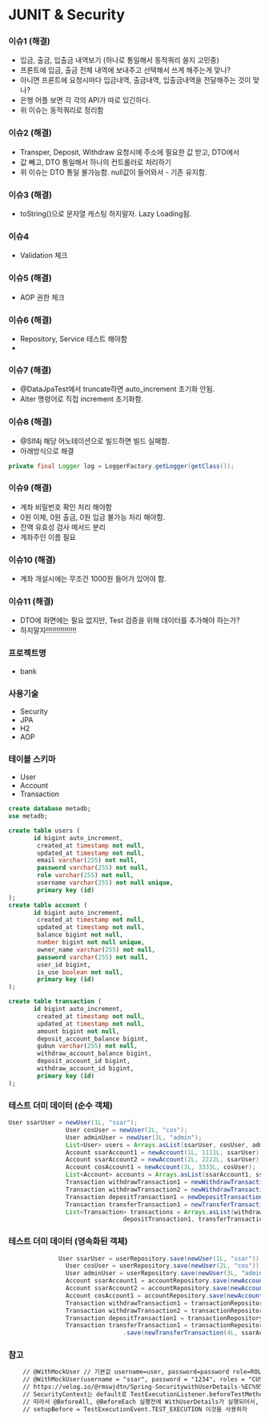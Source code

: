 # JUNIT & Security

### 이슈1 (해결)
- 입금, 출금, 입출금 내역보기 (하나로 통일해서 동적쿼리 쓸지 고민중)
- 프론트에 입금, 출금 전체 내역에 보내주고 선택해서 쓰게 해주는게 맞나?
- 아니면 프론트에 요청시마다 입금내역, 출금내역, 입출금내역을 전달해주는 것이 맞나?
- 은행 어플 보면 각 각의 API가 따로 있긴하다.
- 위 이슈는 동적쿼리로 정리함 

### 이슈2 (해결)
- Transper, Deposit, Withdraw 요청시에 주소에 필요한 값 받고, DTO에서 
- 값 빼고, DTO 통일해서 하나의 컨트롤러로 처리하기
- 위 이슈는 DTO 통일 불가능함. null값이 들어와서 - 기존 유지함. 

### 이슈3 (해결)
- toString()으로 문자열 캐스팅 하지말자. Lazy Loading됨.

### 이슈4
- Validation 체크
  
### 이슈5 (해결)
- AOP 권한 체크

### 이슈6 (해결)
- Repository, Service 테스트 해야함
- 
### 이슈7 (해결)
- @DataJpaTest에서 truncate하면 auto_increment 초기화 안됨.
- Alter 명령어로 직접 increment 초기화함. 

### 이슈8 (해결)
- @Slf4j 해당 어노테이션으로 빌드하면 빌드 실패함.
- 아래방식으로 해결
```java
private final Logger log = LoggerFactory.getLogger(getClass());
```

### 이슈9 (해결)
- 계좌 비밀번호 확인 처리 해야함
- 0원 이체, 0원 출금, 0원 입금 불가능 처리 해야함.
- 잔액 유효성 검사 메서드 분리
- 계좌주인 이름 필요

### 이슈10 (해결)
- 계좌 개설시에는 무조건 1000원 들어가 있어야 함.

### 이슈11 (해결)
- DTO에 화면에는 필요 없지만, Test 검증을 위해 데이터를 추가해야 하는가?
- 하지말자!!!!!!!!!!!!!!!
 
### 프로젝트명
- bank

### 사용기술
- Security
- JPA
- H2
- AOP

### 테이블 스키마
- User 
- Account
- Transaction

```sql
create database metadb;
use metadb;

create table users (
       id bigint auto_increment,
        created_at timestamp not null,
        updated_at timestamp not null,
        email varchar(255) not null,
        password varchar(255) not null,
        role varchar(255) not null,
        username varchar(255) not null unique,
        primary key (id)
);
create table account (
       id bigint auto_increment,
        created_at timestamp not null,
        updated_at timestamp not null,
        balance bigint not null,
        number bigint not null unique,
        owner_name varchar(255) not null,
        password varchar(255) not null,
        user_id bigint,
        is_use boolean not null,
        primary key (id)
);

create table transaction (
       id bigint auto_increment,
        created_at timestamp not null,
        updated_at timestamp not null,
        amount bigint not null,
        deposit_account_balance bigint,
        gubun varchar(255) not null,
        withdraw_account_balance bigint,
        deposit_account_id bigint,
        withdraw_account_id bigint,
        primary key (id)
);
```

### 테스트 더미 데이터 (순수 객체)
```java
User ssarUser = newUser(1L, "ssar");
                User cosUser = newUser(2L, "cos");
                User adminUser = newUser(3L, "admin");
                List<User> users = Arrays.asList(ssarUser, cosUser, adminUser);
                Account ssarAccount1 = newAccount(1L, 1111L, ssarUser);
                Account ssarAccount2 = newAccount(2L, 2222L, ssarUser);
                Account cosAccount1 = newAccount(3L, 3333L, cosUser);
                List<Account> accounts = Arrays.asList(ssarAccount1, ssarAccount2, cosAccount1);
                Transaction withdrawTransaction1 = newWithdrawTransaction(1L, ssarAccount1);
                Transaction withdrawTransaction2 = newWithdrawTransaction(2L, ssarAccount1);
                Transaction depositTransaction1 = newDepositTransaction(3L, ssarAccount1);
                Transaction transferTransaction1 = newTransferTransaction(4L, ssarAccount1, cosAccount1);
                List<Transaction> transactions = Arrays.asList(withdrawTransaction1, withdrawTransaction2,
                                depositTransaction1, transferTransaction1);
```

### 테스트 더미 데이터 (영속화된 객체)
```java
              User ssarUser = userRepository.save(newUser(1L, "ssar"));
                User cosUser = userRepository.save(newUser(2L, "cos"));
                User adminUser = userRepository.save(newUser(3L, "admin"));
                Account ssarAccount1 = accountRepository.save(newAccount(1L, 1111L, ssarUser));
                Account ssarAccount2 = accountRepository.save(newAccount(2L, 2222L, ssarUser));
                Account cosAccount1 = accountRepository.save(newAccount(3L, 3333L, cosUser));
                Transaction withdrawTransaction1 = transactionRepository.save(newWithdrawTransaction(1L, ssarAccount1));
                Transaction withdrawTransaction2 = transactionRepository.save(newWithdrawTransaction(2L, ssarAccount1));
                Transaction depositTransaction1 = transactionRepository.save(newDepositTransaction(3L, ssarAccount1));
                Transaction transferTransaction1 = transactionRepository
                                .save(newTransferTransaction(4L, ssarAccount1, cosAccount1));
```

### 참고
```txt
    // @WithMockUser // 기본값 username=user, password=password role=ROLE_USER
    // @WithMockUser(username = "ssar", password = "1234", roles = "CUSTOMER")
    // https://velog.io/@rmswjdtn/Spring-SecuritywithUserDetails-%EC%95%8C%EC%95%84%EB%B3%B4%EA%B8%B0
    // SecurityContext는 default로 TestExecutionListener.beforeTestMethod로 설정이 되어있습니다.
    // 따라서 @BeforeAll, @BeforeEach 실행전에 WithUserDetails가 실행되어서, DB에 User가 생기기전에 실행됨
    // setupBefore = TestExecutionEvent.TEST_EXECUTION 이것을 사용하자
```